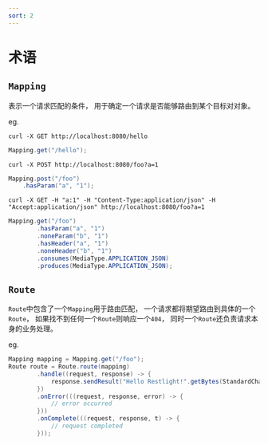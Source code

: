 ```yaml
---
sort: 2
---
```


# 术语

## `Mapping`

 表示一个请求匹配的条件， 用于确定一个请求是否能够路由到某个目标对对象。

eg.

`curl -X GET http://localhost:8080/hello`

```java
Mapping.get("/hello");
```

`curl -X POST http://localhost:8080/foo?a=1`

```java
Mapping.post("/foo")
    .hasParam("a", "1");
```

`curl -X GET -H "a:1" -H "Content-Type:application/json" -H "Accept:application/json" http://localhost:8080/foo?a=1`

```java
Mapping.get("/foo")
        .hasParam("a", "1")
        .noneParam("b", "1")
        .hasHeader("a", "1")
        .noneHeader("b", "1")
        .consumes(MediaType.APPLICATION_JSON)
        .produces(MediaType.APPLICATION_JSON);
```

## `Route`

`Route`中包含了一个`Mapping`用于路由匹配， 一个请求都将期望路由到具体的一个`Route`， 如果找不到任何一个`Route`则响应一个`404`， 同时一个`Route`还负责请求本身的业务处理。

eg.

```java
Mapping mapping = Mapping.get("/foo");
Route route = Route.route(mapping)
        .handle((request, response) -> {
            response.sendResult("Hello Restlight!".getBytes(StandardCharsets.UTF_8));
        })
        .onError(((request, response, error) -> {
            // error occurred
        }))
        .onComplete(((request, response, t) -> {
            // request completed
        }));
```